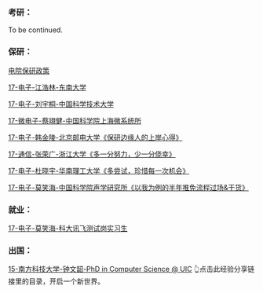 ### 考研：

To be continued.

### 保研：

[电院保研政策](升学就业/电子信息工程学院/电院保研概述.md)

[17-电子-江浩林-东南大学](升学就业/电子信息工程学院/17-电子信息工程-江浩林.md)

[17-电子-刘宇桐-中国科学技术大学](升学就业/电子信息工程学院/17-电子信息工程-刘宇桐.md)

[17-微电子-蔡翊健-中国科学院上海微系统所](升学就业/电子信息工程学院/17-微电子科学与工程-蔡翊健.md)

[17-电子-韩金陵-北京邮电大学《保研边缘人的上岸心得》](升学就业/电子信息工程学院/17-电子信息工程-韩金陵.md)

[17-通信-张荣广-浙江大学《多一分努力，少一分侥幸》](升学就业/电子信息工程学院/17-通信工程-张荣广.md)

[17-电子-杜晓宇-华南理工大学《多尝试，珍惜每一次机会》](升学就业/电子信息工程学院/17-电子信息工程-杜晓宇.md)

[17-电子-莫笑海-中国科学院声学研究所《以我为例的半年推免流程过场&干货》](升学就业/电子信息工程学院/17-电子信息工程-莫笑海.md)

### 就业：

[17-电子-莫笑海-科大讯飞测试岗实习生](升学就业/电子信息工程学院/17-电子信息工程-莫笑海2.md)

### 出国：

[15-南方科技大学-钟文韶-PhD in Computer Science @ UIC](https://sustech-application.github.io/2020-Fall/#/grad-application/electronic-and-electrical-engineering/communication-engineering/[US]-15-zhongwenzhao)
👆️点击此经验分享链接里的目录，开启一个新世界。